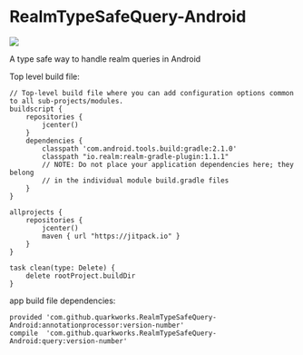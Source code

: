 # RealmTypeSafeQuery-Android
[![](https://jitpack.io/v/QuarkWorks/RealmTypeSafeQuery-Android.svg)](https://jitpack.io/#QuarkWorks/RealmTypeSafeQuery-Android)

A type safe way to handle realm queries in Android

Top level build file:

    // Top-level build file where you can add configuration options common to all sub-projects/modules.
    buildscript {
        repositories {
            jcenter()
        }
        dependencies {
            classpath 'com.android.tools.build:gradle:2.1.0'
            classpath "io.realm:realm-gradle-plugin:1.1.1"
            // NOTE: Do not place your application dependencies here; they belong
            // in the individual module build.gradle files
        }
    }
    
    allprojects {
        repositories {
            jcenter()
            maven { url "https://jitpack.io" }
        }
    }
    
    task clean(type: Delete) {
        delete rootProject.buildDir
    }

app build file dependencies:

    provided 'com.github.quarkworks.RealmTypeSafeQuery-Android:annotationprocessor:version-number'
    compile  'com.github.quarkworks.RealmTypeSafeQuery-Android:query:version-number'


